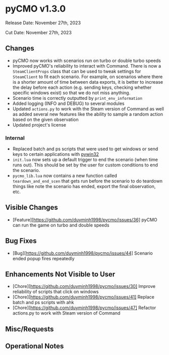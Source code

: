 # pyCMO v1.3.0

Release Date: November 27th, 2023

Cut Date: November 27th, 2023

## Changes
* pyCMO now works with scenarios run on turbo or double turbo speeds
* Improved pyCMO's reliability to interact with Command. There is now a `SteamClientProps` class that can be used to tweak settings for `SteamClient` to fit each scenario. For example, on scenarios where there is a shorter amount of time between data exports, it is better to increase the delay before each action (e.g. sending keys, checking whether specific windows exist) so that we do not miss anything.
* Scenario time is correctly outputted by `print_env_information`
* Added logging (INFO and DEBUG) to several modules
* Updated `actions.py` to work with the Steam version of Command as well as added several new features like the ability to sample a random action based on the given observation
* Updated project's license

### Internal
* Replaced batch and ps scripts that were used to get windows or send keys to certain applications with [pywin32](https://github.com/mhammond/pywin32)
* `init.lua` now sets up a default trigger to end the scenario (when time runs out). This should be set by the user for custom conditions to end the scenario.
* `pycmo_lib.lua` now contains a new function called `teardown_and_end_scen` that gets run before the scenario to do teardown things like note the scenario has ended, export the final observation, etc.

## Visible Changes
* [Feature][https://github.com/duyminh1998/pycmo/issues/36] pyCMO can run the game on turbo and double speeds

## Bug Fixes
* [Bug][https://github.com/duyminh1998/pycmo/issues/44] Scenario ended popup fires repeatedly

## Enhancements Not Visible to User
* [Chore][https://github.com/duyminh1998/pycmo/issues/30] Improve reliability of scripts that click on windows
* [Chore][https://github.com/duyminh1998/pycmo/issues/41] Replace batch and ps scripts with ahk
* [Chore][https://github.com/duyminh1998/pycmo/issues/47] Refactor actions.py to work with Steam version of Command

## Misc/Requests

## Operational Notes

